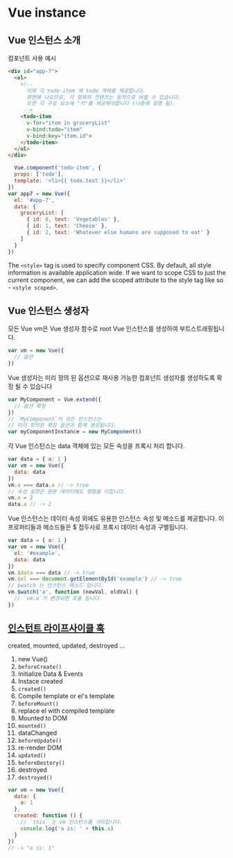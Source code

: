# Vue instance

## Vue 인스턴스 소개

  컴포넌트 사용 예시
  ```html
  <div id="app-7">
    <ol>
      <!--
        이제 각 todo-item 에 todo 객체를 제공합니다.
        화면에 나오므로, 각 항목의 컨텐츠는 동적으로 바뀔 수 있습니다.
        또한 각 구성 요소에 "키"를 제공해야합니다 (나중에 설명 됨).
       -->
      <todo-item
        v-for="item in groceryList"
        v-bind:todo="item"
        v-bind:key="item.id">
      </todo-item>
    </ol>
  </div>
  ```

  ```js
    Vue.component('todo-item', {
    props: ['todo'],
    template: '<li>{{ todo.text }}</li>'
  })
  var app7 = new Vue({
    el: '#app-7',
    data: {
      groceryList: [
        { id: 0, text: 'Vegetables' },
        { id: 1, text: 'Cheese' },
        { id: 2, text: 'Whatever else humans are supposed to eat' }
      ]
    }
  })
  ```

  The `<style>` tag is used to specify component CSS. By default, all style information is available application wide. If we want to scope CSS to just the current component, we can add the scoped attribute to the style tag like so - `<style scoped>`.

## Vue 인스턴스 생성자

모든 Vue vm은 Vue 생성자 함수로 root Vue 인스턴스를 생성하여 부트스트래핑됩니다.
  ```js
  var vm = new Vue({
    // 옵션
  })
  ```

Vue 생성자는 미리 정의 된 옵션으로 재사용 가능한 컴포넌트 생성자를 생성하도록 확장 될 수 있습니다
  ```js
  var MyComponent = Vue.extend({
    // 옵션 확장
  })
  // `MyComponent`의 모든 인스턴스는
  // 미리 정의된 확장 옵션과 함께 생성됩니다.
  var myComponentInstance = new MyComponent()
  ```

각 Vue 인스턴스는 data 객체에 있는 모든 속성을 프록시 처리 합니다.
  ```js
  var data = { a: 1 }
  var vm = new Vue({
    data: data
  })
  vm.a === data.a // -> true
  // 속성 설정은 원본 데이터에도 영향을 미칩니다.
  vm.a = 2
  data.a // -> 2
  ```

Vue 인스턴스는 데이터 속성 외에도 유용한 인스턴스 속성 및 메소드를 제공합니다. 이 프로퍼티들과 메소드들은 $ 접두사로 프록시 데이터 속성과 구별됩니다.
  ```js
  var data = { a: 1 }
  var vm = new Vue({
    el: '#example',
    data: data
  })
  vm.$data === data // -> true
  vm.$el === document.getElementById('example') // -> true
  // $watch 는 인스턴스 메소드 입니다.
  vm.$watch('a', function (newVal, oldVal) {
    // `vm.a`가 변경되면 호출 됩니다.
  })
  ```

## [인스턴트 라이프사이클 훅](https://kr.vuejs.org/v2/guide/instance.html#%EB%9D%BC%EC%9D%B4%ED%94%84%EC%82%AC%EC%9D%B4%ED%81%B4-%EB%8B%A4%EC%9D%B4%EC%96%B4%EA%B7%B8%EB%9E%A8)

created, mounted, updated, destroyed ...

1. new Vue()
1. `beforeCreate()`
1. Initialize Data & Events
1. Instace created
1. `created()`
1. Compile template or el's template
1. `beforeMount()`
1. replace el with compiled template
1. Mounted to DOM
1. `mounted()`
1. dataChanged
1. `beforeUpdate()`
1. re-render DOM
1. `updated()`
1. `beforeDestory()`
1. destroyed
1. `destroyed()`

```js
var vm = new Vue({
  data: {
    a: 1
  },
  created: function () {
    // `this` 는 vm 인스턴스를 가리킵니다.
    console.log('a is: ' + this.a)
  }
})
// -> "a is: 1"
```
